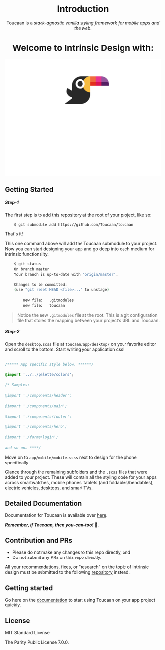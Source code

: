 
<div align="center">
    <h1>Introduction </h1>
    <p>Toucaan is a <em>stack-agnostic vanilla styling framework for mobile apps and the web</em>.</p>
    <h1>Welcome to Intrinsic Design with:</h1>
    <a href="https://toucaan.com" rel="follow">
        <img src="header.svg" width="800">
    </a>
</div>

## Getting Started

##### Step-1
The first step is to add this repository at the root of your project, like so:

```bash
    $ git submodule add https://github.com/Toucaan/toucaan
```

That's it!

This one command above will add the Toucaan submodule to your project. Now you can start designing your app and go deep into each medium for intrinsic functionality. 

```bash
    $ git status
    On branch master
    Your branch is up-to-date with 'origin/master'.

    Changes to be committed:
    (use "git reset HEAD <file>..." to unstage)

        new file:   .gitmodules
        new file:   toucaan
```

> Notice the new `.gitmodules` file at the root. This is a git configuration file that stores the mapping between your project’s URL and Toucaan.


##### Step-2
Open the `desktop.scss` file at `toucaan/app/desktop/` on your favorite editor and scroll to the bottom. Start writing your application css!

```css

/***** App specific style below. ******/

@import '../../palette/colors';

/* Samples:

@import './components/header';

@import './components/main';

@import './components/footer';

@import './components/hero';

@import './forms/login';

and so on… ****/

```

Move on to `app/mobile/mobile.scss` next to design for the phone specifically. 

Glance through the remaining subfolders and the `.scss` files that were added to your project. These will contain all the styling code for your apps across smartwatches, mobile phones, tablets (and foldables/bendables), electric vehicles, desktops, and smart TVs.

## Detailed Documentation
Documentation for Toucaan is available over [here](https://toucaan.com).

**_Remember, if Toucaan, then you-can-too!_** 🥳.

## Contribution and PRs 

- Please do not make any changes to this repo directly, and 
- Do not submit any PRs on this repo directly.

All your recommendations, fixes, or "research" on the topic of intrinsic design must be submitted to the following [repository](https://github.com/Toucaan/toucaan.research) instead.

## Getting started

Go here on the [documentation](https://www.toucaan.com/docs/getting-started) to start using Toucaan on your app project quickly.

## License

MIT Standard License

The Parity Public License 7.0.0.